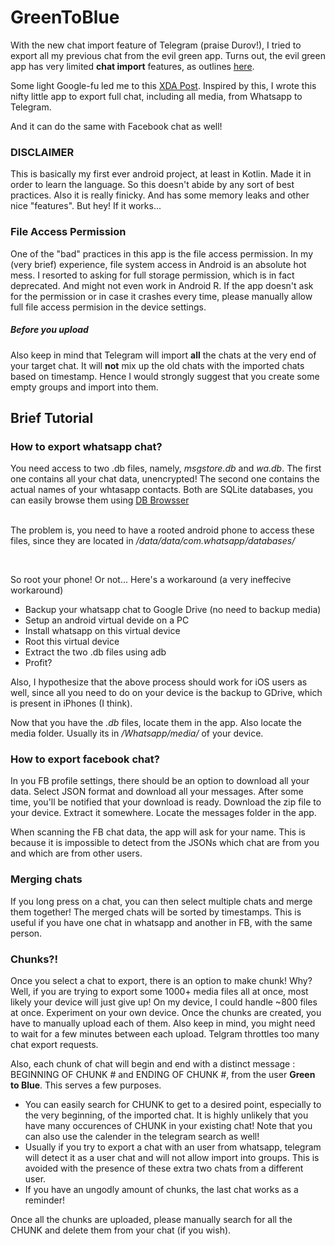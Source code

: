 # GreenToBlue

With the new chat import feature of Telegram (praise Durov!), I tried to export all my previous chat from the evil green app. Turns out, the evil green app has very limited **chat import** features, as outlines [here](https://faq.whatsapp.com/android/chats/how-to-save-your-chat-history/?lang=en).

Some light Google-fu led me to this [XDA Post](https://forum.xda-developers.com/t/tool-whatsapp-xtract-backup-messages-extractor-database-analyzer-chat-backup.1583021/). Inspired by this, I wrote this nifty little app to export full chat, including all media, from Whatsapp to Telegram.

And it can do the same with Facebook chat as well!

<h3>DISCLAIMER</h3> This is basically my first ever android project, at least in Kotlin. Made it in order to learn the language. So this doesn't abide by any sort of best practices. Also it is really finicky. And has some memory leaks and other nice "features". But hey! If it works...

<h3>File Access Permission</h3>
One of the "bad" practices in this app is the file access permission. In my (very brief) experience, file system access in Android is an absolute hot mess. I resorted to asking for full storage permission, which is in fact deprecated. And might not even work in Android R. If the app doesn't ask for the permission or in case it crashes every time, please manually allow full file access permision in the device settings.

<h5>Before you upload</h5>
Also keep in mind that Telegram will import <b>all</b> the chats at the very end of your target chat. It will <b>not</b> mix up the old chats with the imported chats based on timestamp. Hence I would strongly suggest that you create some empty groups and import into them.

<h2>Brief Tutorial</h2>

<h3>How to export whatsapp chat?</h3>
You need access to two .db files, namely, <i>msgstore.db</i> and <i>wa.db</i>. The first one contains all your chat data, unencrypted! The second one contains the actual names of your whtasapp contacts. Both are SQLite databases, you can easily browse them using <a href=https://sqlitebrowser.org/>DB Browsser</a>
<br><br>
<p>
The problem is, you need to have a rooted android phone to access these files, since they are located in <i>/data/data/com.whatsapp/databases/</i>
</p>
<br>
<p>
So root your phone! Or not... Here's a workaround (a very ineffecive workaround)
</p>

<ul>
<li> Backup your whatsapp chat to Google Drive (no need to backup media)
<li> Setup an android virtual devide on a PC
<li> Install whatsapp on this virtual device
<li> Root this virtual device
<li> Extract the two .db files using adb
<li> Profit?
</ul>

Also, I hypothesize that the above process should work for iOS users as well, since all you need to do on your device is the backup to GDrive, which is present in iPhones (I think).

Now that you have the <i>.db</i> files, locate them in the app. Also locate the media folder. Usually its in <i>/Whatsapp/media/</i> of your device.

<h3>How to export facebook chat?</h3>
In you FB profile settings, there should be an option to download all your data. Select JSON format and download all your messages. After some time, you'll be notified that your download is ready. Download the zip file to your device. Extract it somewhere. Locate the messages folder in the app.

When scanning the FB chat data, the app will ask for your name. This is because it is impossible to detect from the JSONs which chat are from you and which are from other users.

<h3>Merging chats</h3>
If you long press on a chat, you can then select multiple chats and merge them together! The merged chats will be sorted by timestamps. This is useful if you have one chat in whatsapp and another in FB, with the same person.

<h3>Chunks?!</h3>
Once you select a chat to export, there is an option to make chunk! Why? Well, if you are trying to export some 1000+ media files all at once, most likely your device will just give up! On my device, I could handle ~800 files at once. Experiment on your own device. Once the chunks are created, you have to manually upload each of them. Also keep in mind, you might need to wait for a few minutes between each upload. Telgram throttles too many chat export requests.

<br>

Also, each chunk of chat will begin and end with a distinct message : BEGINNING OF CHUNK # and ENDING OF CHUNK #, from the user <b>Green to Blue</b>. This serves a few purposes.
<ul>
<li>  You can easily search for CHUNK to get to a desired point, especially to the very beginning, of the imported chat. It is highly unlikely that you have many occurences of CHUNK in your existing chat! Note that you can also use the calender in the telegram search as well!
<li> Usually if you try to export a chat with an user from whatsapp, telegram will detect it as a user chat and will not allow import into groups. This is avoided with the presence of these extra two chats from a different user.
<li> If you have an ungodly amount of chunks, the last chat works as a reminder!
</ul>
Once all the chunks are uploaded, please manually search for all the CHUNK and delete them from your chat (if you wish).
